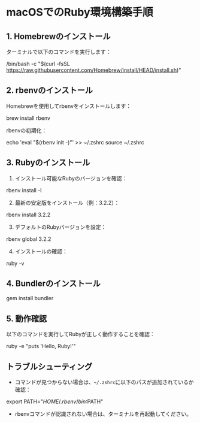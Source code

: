 # macOSでのRuby環境構築手順

## 1. Homebrewのインストール

ターミナルで以下のコマンドを実行します：

/bin/bash -c "$(curl -fsSL https://raw.githubusercontent.com/Homebrew/install/HEAD/install.sh)"

## 2. rbenvのインストール

Homebrewを使用してrbenvをインストールします：

brew install rbenv

rbenvの初期化：

echo 'eval "$(rbenv init -)"' >> ~/.zshrc
source ~/.zshrc

## 3. Rubyのインストール

1. インストール可能なRubyのバージョンを確認：

rbenv install -l

2. 最新の安定版をインストール（例：3.2.2）：

rbenv install 3.2.2

3. デフォルトのRubyバージョンを設定：

rbenv global 3.2.2

4. インストールの確認：

ruby -v

## 4. Bundlerのインストール

gem install bundler

## 5. 動作確認

以下のコマンドを実行してRubyが正しく動作することを確認：

ruby -e "puts 'Hello, Ruby!'"

## トラブルシューティング

- コマンドが見つからない場合は、`~/.zshrc`に以下のパスが追加されているか確認：

export PATH="$HOME/.rbenv/bin:$PATH"

- rbenvコマンドが認識されない場合は、ターミナルを再起動してください。
